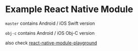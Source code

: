 # Example React Native Module

`master` contains Android / iOS Swift version

`obj-c` contains Android / iOS Obj-C version

also check [react-native-module-playground](https://github.com/slopen/react-native-module-playground)
